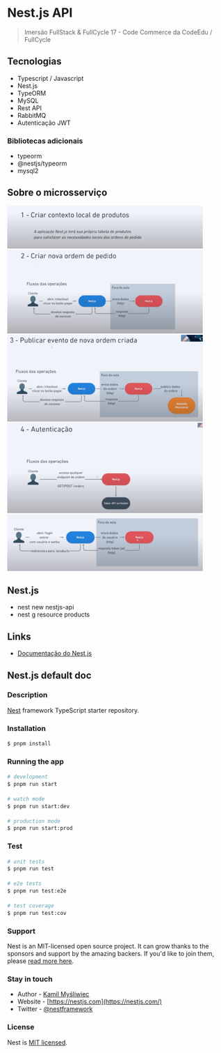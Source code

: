 # Nest.js API

> Imersão FullStack & FullCycle 17 - Code Commerce da CodeEdu / FullCycle

## Tecnologias

- Typescript / Javascript
- Nest.js
- TypeORM
- MySQL
- Rest API
- RabbitMQ
- Autenticação JWT

### Bibliotecas adicionais

- typeorm
- @nestjs/typeorm
- mysql2

## Sobre o microsserviço

<img src="../files/fsfc17-09.png" alt="Sobre o microsserviço 1" width="450" />

<img src="../files/fsfc17-10.png" alt="Sobre o microsserviço 2" width="450" />

<img src="../files/fsfc17-11.png" alt="Sobre o microsserviço 3" width="450" />

<img src="../files/fsfc17-12.png" alt="Sobre o microsserviço 4" width="450" />

<img src="../files/fsfc17-13.png" alt="Sobre o microsserviço 5" width="450" />

## Nest.js

- nest new nestjs-api
- nest g resource products

## Links

- [Documentação do Nest.js](https://docs.nestjs.com/)

## Nest.js default doc

### Description

[Nest](https://github.com/nestjs/nest) framework TypeScript starter repository.

### Installation

```bash
$ pnpm install
```

### Running the app

```bash
# development
$ pnpm run start

# watch mode
$ pnpm run start:dev

# production mode
$ pnpm run start:prod
```

### Test

```bash
# unit tests
$ pnpm run test

# e2e tests
$ pnpm run test:e2e

# test coverage
$ pnpm run test:cov
```

### Support

Nest is an MIT-licensed open source project. It can grow thanks to the sponsors and support by the amazing backers. If you'd like to join them, please [read more here](https://docs.nestjs.com/support).

### Stay in touch

- Author - [Kamil Myśliwiec](https://kamilmysliwiec.com)
- Website - [https://nestjs.com](https://nestjs.com/)
- Twitter - [@nestframework](https://twitter.com/nestframework)

### License

Nest is [MIT licensed](LICENSE).
